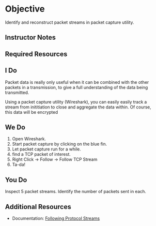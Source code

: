 # Objective
Identify and reconstruct packet streams in packet capture utility.

## Instructor Notes

## Required Resources

## I Do
Packet data is really only useful when it can be combined with the other packets in a transmission, to give a full understanding of the data being transmitted. 

Using a packet capture utility (Wireshark), you can easily easily track a stream from inititiation to close and aggregate the data within. Of course, this data will be encrypted

## We Do

1. Open Wireshark.
2. Start packet capture by clicking on the blue fin. 
3. Let packet capture run for a while. 
4. find a TCP packet of interest. 
5. Right Click -> Follow -> Follow TCP Stream
6. Ta-da!

## You Do
Inspect 5 packet streams. Identify the number of packets sent in each. 

## Additional Resources
- Documentation: [Following Protocol Streams](https://www.wireshark.org/docs/wsug_html_chunked/ChAdvFollowStreamSection.html)

<!--stackedit_data:
eyJoaXN0b3J5IjpbMjEwMTQ5NzczMSwxODE2MDAyMzcsLTEwNj
UzMDA1ODMsLTE0NzA1MjgyNTcsLTEzMDIzODEyOTddfQ==
-->